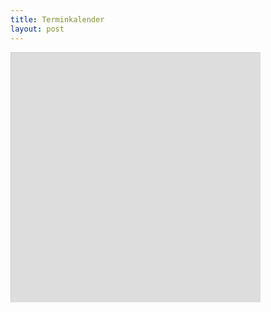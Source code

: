 ```yaml
---
title: Terminkalender
layout: post
---
```


<div style="overflow: hidden; height: 400px; width: 400px; text-align: center;"><iframe src="https://teamup.com/ksesmzhd78yhg1hdif?view=l&showHeader=0&showLogo=0&showSearch=0&showProfileAndInfo=0&showSidepanel=0&disableSidepanel=1&showTitle=0&showViewSelector=0&showMenu=0&showAgendaHeader=0&showAgendaDetails=0&showYearViewHeader=0&listGroupBy=month" style="width: 900px; height: 400px; border: 1px solid #cccccc" loading="lazy" frameborder="0"></iframe></div>
